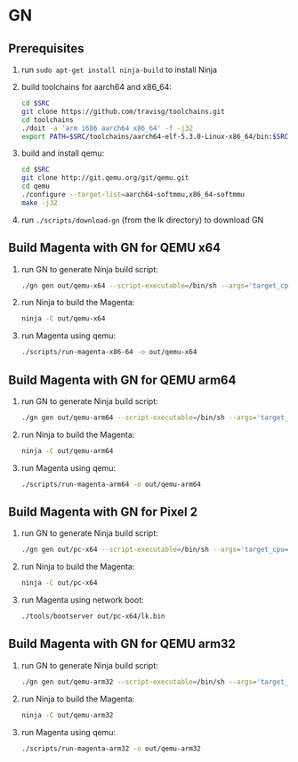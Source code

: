 # GN

## Prerequisites

1. run `sudo apt-get install ninja-build` to install Ninja

2. build toolchains for aarch64 and x86_64:

   ```bash
   cd $SRC
   git clone https://github.com/travisg/toolchains.git
   cd toolchains
   ./doit -a 'arm i686 aarch64 x86_64' -f -j32
   export PATH=$SRC/toolchains/aarch64-elf-5.3.0-Linux-x86_64/bin:$SRC/toolchains/x86_64-elf-5.3.0-Linux-x86_64/bin:$PATH
   ```

3. build and install qemu:

   ```bash
   cd $SRC
   git clone http://git.qemu.org/git/qemu.git
   cd qemu
   ./configure --target-list=aarch64-softmmu,x86_64-softmmu
   make -j32
   ```

4. run `./scripts/download-gn` (from the lk directory) to download GN

## Build Magenta with GN for QEMU x64

1. run GN to generate Ninja build script:

   ```bash
   ./gn gen out/qemu-x64 --script-executable=/bin/sh --args='target_cpu="x64" target_platform="qemu"'
   ```

2. run Ninja to build the Magenta:

   ```bash
   ninja -C out/qemu-x64
   ```

3. run Magenta using qemu:

   ```bash
   ./scripts/run-magenta-x86-64 -o out/qemu-x64
   ```

## Build Magenta with GN for QEMU arm64

1. run GN to generate Ninja build script:

   ```bash
   ./gn gen out/qemu-arm64 --script-executable=/bin/sh --args='target_cpu="arm64" target_platform="qemu"'
   ```

2. run Ninja to build the Magenta:

   ```bash
   ninja -C out/qemu-arm64
   ```

3. run Magenta using qemu:

   ```bash
   ./scripts/run-magenta-arm64 -o out/qemu-arm64
   ```

## Build Magenta with GN for Pixel 2

1. run GN to generate Ninja build script:

   ```bash
   ./gn gen out/pc-x64 --script-executable=/bin/sh --args='target_cpu="x64" target_platform="pc"'
   ```

2. run Ninja to build the Magenta:

   ```bash
   ninja -C out/pc-x64
   ```

3. run Magenta using network boot:

   ```bash
   ./tools/bootserver out/pc-x64/lk.bin
   ```

## Build Magenta with GN for QEMU arm32

1. run GN to generate Ninja build script:

   ```bash
   ./gn gen out/qemu-arm32 --script-executable=/bin/sh --args='target_cpu="arm32" target_platform="qemu"'
   ```

2. run Ninja to build the Magenta:

   ```bash
   ninja -C out/qemu-arm32
   ```

3. run Magenta using qemu:

   ```bash
   ./scripts/run-magenta-arm32 -o out/qemu-arm32
   ```
